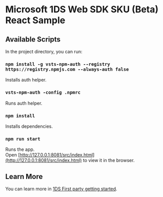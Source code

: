 # Microsoft 1DS Web SDK SKU (Beta) React Sample


## Available Scripts

In the project directory, you can run:

### `npm install -g vsts-npm-auth --registry https://registry.npmjs.com --always-auth false`

Installs auth helper. 

### `vsts-npm-auth -config .npmrc`

Runs auth helper. 

### `npm install`

Installs dependencies. 

### `npm run start`

Runs the app.<br>
Open [http://127.0.0.1:8081/src/index.html](http://127.0.0.1:8081/src/index.html) to view it in the browser.


## Learn More

You can learn more in [1DS First party getting started](https://1dsdocs.azurewebsites.net/getting-started/javascript-first-party-getting_started.html).

